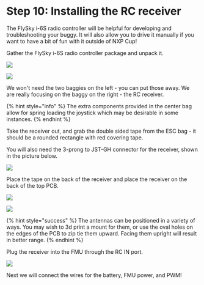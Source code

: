 # Step 10: Installing the RC receiver

The FlySky i-6S radio controller will be helpful for developing and troubleshooting your buggy. It will also allow you to drive it manually if you want to have a bit of fun with it outside of NXP Cup!

Gather the FlySky i-6S radio controller package and unpack it.

![](../../.gitbook/assets/IMG\_6048.JPEG)

![](../../.gitbook/assets/IMG\_6049.JPEG)

We won't need the two baggies on the left - you can put those away. We are really focusing on the baggy on the right - the RC receiver.

{% hint style="info" %}
The extra components provided in the center bag allow for spring loading the joystick which may be desirable in some instances.
{% endhint %}

Take the receiver out, and grab the double sided tape from the ESC bag - it should be a rounded rectangle with red covering tape.

You will also need the 3-prong to JST-GH connector for the receiver, shown in the picture below.

![](../../.gitbook/assets/IMG\_6053.JPEG)

Place the tape on the back of the receiver and place the receiver on the back of the top PCB.

![](../../.gitbook/assets/IMG\_6054.JPEG)

![](../../.gitbook/assets/IMG\_6055.JPEG)

{% hint style="success" %}
The antennas can be positioned in a variety of ways. You may wish to 3d print a mount for them, or use the oval holes on the edges of the PCB to zip tie them upward. Facing them upright will result in better range.
{% endhint %}

Plug the receiver into the FMU through the RC IN port.

![](../../.gitbook/assets/IMG\_6056.JPEG)

Next we will connect the wires for the battery, FMU power, and PWM!
